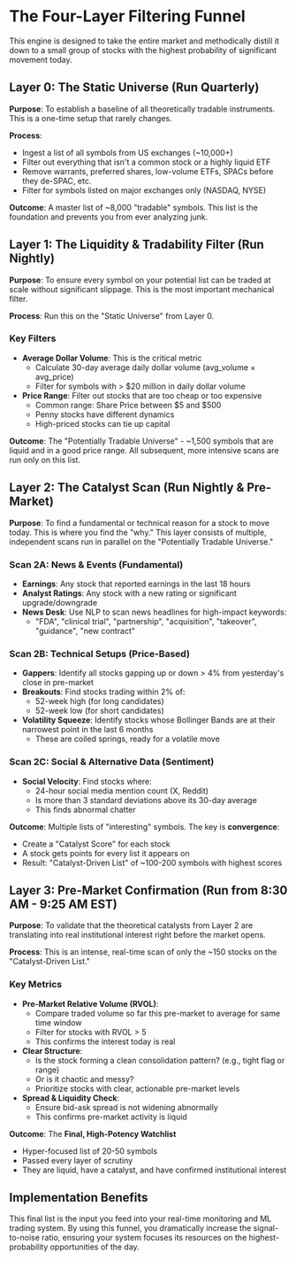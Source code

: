 # The Four-Layer Filtering Funnel

This engine is designed to take the entire market and methodically distill it down to a small group of stocks with the highest probability of significant movement today.

## Layer 0: The Static Universe (Run Quarterly)

**Purpose**: To establish a baseline of all theoretically tradable instruments. This is a one-time setup that rarely changes.

**Process**:

- Ingest a list of all symbols from US exchanges (~10,000+)
- Filter out everything that isn't a common stock or a highly liquid ETF
- Remove warrants, preferred shares, low-volume ETFs, SPACs before they de-SPAC, etc.
- Filter for symbols listed on major exchanges only (NASDAQ, NYSE)

**Outcome**: A master list of ~8,000 "tradable" symbols. This list is the foundation and prevents you from ever analyzing junk.

## Layer 1: The Liquidity & Tradability Filter (Run Nightly)

**Purpose**: To ensure every symbol on your potential list can be traded at scale without significant slippage. This is the most important mechanical filter.

**Process**: Run this on the "Static Universe" from Layer 0.

### Key Filters

- **Average Dollar Volume**: This is the critical metric
  - Calculate 30-day average daily dollar volume (avg_volume × avg_price)
  - Filter for symbols with > $20 million in daily dollar volume
- **Price Range**: Filter out stocks that are too cheap or too expensive
  - Common range: Share Price between $5 and $500
  - Penny stocks have different dynamics
  - High-priced stocks can tie up capital

**Outcome**: The "Potentially Tradable Universe" - ~1,500 symbols that are liquid and in a good price range. All subsequent, more intensive scans are run only on this list.

## Layer 2: The Catalyst Scan (Run Nightly & Pre-Market)

**Purpose**: To find a fundamental or technical reason for a stock to move today. This is where you find the "why." This layer consists of multiple, independent scans run in parallel on the "Potentially Tradable Universe."

### Scan 2A: News & Events (Fundamental)

- **Earnings**: Any stock that reported earnings in the last 18 hours
- **Analyst Ratings**: Any stock with a new rating or significant upgrade/downgrade
- **News Desk**: Use NLP to scan news headlines for high-impact keywords:
  - "FDA", "clinical trial", "partnership", "acquisition", "takeover", "guidance", "new contract"

### Scan 2B: Technical Setups (Price-Based)

- **Gappers**: Identify all stocks gapping up or down > 4% from yesterday's close in pre-market
- **Breakouts**: Find stocks trading within 2% of:
  - 52-week high (for long candidates)
  - 52-week low (for short candidates)
- **Volatility Squeeze**: Identify stocks whose Bollinger Bands are at their narrowest point in the last 6 months
  - These are coiled springs, ready for a volatile move

### Scan 2C: Social & Alternative Data (Sentiment)

- **Social Velocity**: Find stocks where:
  - 24-hour social media mention count (X, Reddit)
  - Is more than 3 standard deviations above its 30-day average
  - This finds abnormal chatter

**Outcome**: Multiple lists of "interesting" symbols. The key is **convergence**:

- Create a "Catalyst Score" for each stock
- A stock gets points for every list it appears on
- Result: "Catalyst-Driven List" of ~100-200 symbols with highest scores

## Layer 3: Pre-Market Confirmation (Run from 8:30 AM - 9:25 AM EST)

**Purpose**: To validate that the theoretical catalysts from Layer 2 are translating into real institutional interest right before the market opens.

**Process**: This is an intense, real-time scan of only the ~150 stocks on the "Catalyst-Driven List."

### Key Metrics

- **Pre-Market Relative Volume (RVOL)**:
  - Compare traded volume so far this pre-market to average for same time window
  - Filter for stocks with RVOL > 5
  - This confirms the interest today is real
- **Clear Structure**:
  - Is the stock forming a clean consolidation pattern? (e.g., tight flag or range)
  - Or is it chaotic and messy?
  - Prioritize stocks with clear, actionable pre-market levels
- **Spread & Liquidity Check**:
  - Ensure bid-ask spread is not widening abnormally
  - This confirms pre-market activity is liquid

**Outcome**: The **Final, High-Potency Watchlist**

- Hyper-focused list of 20-50 symbols
- Passed every layer of scrutiny
- They are liquid, have a catalyst, and have confirmed institutional interest

## Implementation Benefits

This final list is the input you feed into your real-time monitoring and ML trading system. By using this funnel, you dramatically increase the signal-to-noise ratio, ensuring your system focuses its resources on the highest-probability opportunities of the day.
